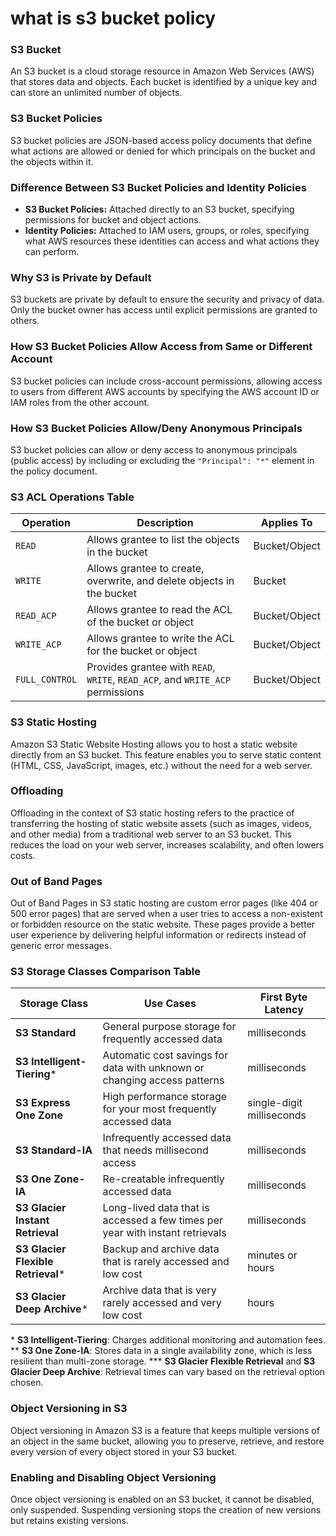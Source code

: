 # what is s3 bucket policy

### S3 Bucket
An S3 bucket is a cloud storage resource in Amazon Web Services (AWS) that stores data and objects. Each bucket is identified by a unique key and can store an unlimited number of objects.

### S3 Bucket Policies
S3 bucket policies are JSON-based access policy documents that define what actions are allowed or denied for which principals on the bucket and the objects within it.

### Difference Between S3 Bucket Policies and Identity Policies
- **S3 Bucket Policies:** Attached directly to an S3 bucket, specifying permissions for bucket and object actions.
- **Identity Policies:** Attached to IAM users, groups, or roles, specifying what AWS resources these identities can access and what actions they can perform.

### Why S3 is Private by Default
S3 buckets are private by default to ensure the security and privacy of data. Only the bucket owner has access until explicit permissions are granted to others.

### How S3 Bucket Policies Allow Access from Same or Different Account
S3 bucket policies can include cross-account permissions, allowing access to users from different AWS accounts by specifying the AWS account ID or IAM roles from the other account.

### How S3 Bucket Policies Allow/Deny Anonymous Principals
S3 bucket policies can allow or deny access to anonymous principals (public access) by including or excluding the `"Principal": "*"` element in the policy document.

### S3 ACL Operations Table

| Operation       | Description                                                      | Applies To       |
|-----------------|------------------------------------------------------------------|------------------|
| `READ`          | Allows grantee to list the objects in the bucket                 | Bucket/Object           |
| `WRITE`         | Allows grantee to create, overwrite, and delete objects in the bucket | Bucket           |
| `READ_ACP`      | Allows grantee to read the ACL of the bucket or object           | Bucket/Object    |
| `WRITE_ACP`     | Allows grantee to write the ACL for the bucket or object         | Bucket/Object    |
| `FULL_CONTROL`  | Provides grantee with `READ`, `WRITE`, `READ_ACP`, and `WRITE_ACP` permissions | Bucket/Object    |

### S3 Static Hosting
Amazon S3 Static Website Hosting allows you to host a static website directly from an S3 bucket. This feature enables you to serve static content (HTML, CSS, JavaScript, images, etc.) without the need for a web server.

### Offloading
Offloading in the context of S3 static hosting refers to the practice of transferring the hosting of static website assets (such as images, videos, and other media) from a traditional web server to an S3 bucket. This reduces the load on your web server, increases scalability, and often lowers costs.

### Out of Band Pages
Out of Band Pages in S3 static hosting are custom error pages (like 404 or 500 error pages) that are served when a user tries to access a non-existent or forbidden resource on the static website. These pages provide a better user experience by delivering helpful information or redirects instead of generic error messages.

### S3 Storage Classes Comparison Table

| Storage Class                       | Use Cases                                                                 | First Byte Latency     |
|-------------------------------------|--------------------------------------------------------------------------|------------------------|
| **S3 Standard**                     | General purpose storage for frequently accessed data                     | milliseconds           |
| **S3 Intelligent-Tiering***         | Automatic cost savings for data with unknown or changing access patterns | milliseconds           |
| **S3 Express One Zone**             | High performance storage for your most frequently accessed data          | single-digit milliseconds |
| **S3 Standard-IA**                  | Infrequently accessed data that needs millisecond access                 | milliseconds           |
| **S3 One Zone-IA**                  | Re-creatable infrequently accessed data                                  | milliseconds           |
| **S3 Glacier Instant Retrieval**    | Long-lived data that is accessed a few times per year with instant retrievals | milliseconds       |
| **S3 Glacier Flexible Retrieval***  | Backup and archive data that is rarely accessed and low cost             | minutes or hours       |
| **S3 Glacier Deep Archive***        | Archive data that is very rarely accessed and very low cost              | hours                  |

\* **S3 Intelligent-Tiering**: Charges additional monitoring and automation fees.
\** **S3 One Zone-IA**: Stores data in a single availability zone, which is less resilient than multi-zone storage.
\*** **S3 Glacier Flexible Retrieval** and **S3 Glacier Deep Archive**: Retrieval times can vary based on the retrieval option chosen.

### Object Versioning in S3
Object versioning in Amazon S3 is a feature that keeps multiple versions of an object in the same bucket, allowing you to preserve, retrieve, and restore every version of every object stored in your S3 bucket.

### Enabling and Disabling Object Versioning
Once object versioning is enabled on an S3 bucket, it cannot be disabled, only suspended. Suspending versioning stops the creation of new versions but retains existing versions.

